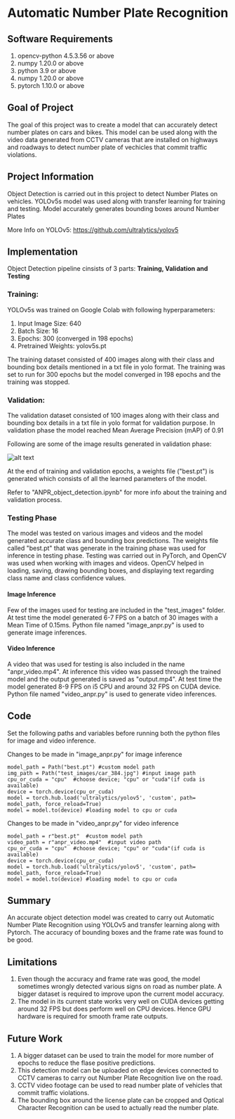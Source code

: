# Automatic Number Plate Recognition

## Software Requirements
1) opencv-python 4.5.3.56 or above
2) numpy 1.20.0 or above
3) python 3.9 or above
4) numpy 1.20.0 or above
5) pytorch 1.10.0 or above

## **Goal of Project**
The goal of this project was to create a model that can accurately detect number plates on cars and bikes. This model can be used along with the video data generated from CCTV cameras that are installed on highways and roadways to detect number plate of vechicles that commit traffic violations.

## **Project Information**
Object Detection is carried out in this project to detect Number Plates on vehicles. YOLOv5s model was used along with transfer learning for training and testing. Model accurately generates bounding boxes around Number Plates 

More Info on YOLOv5: https://github.com/ultralytics/yolov5

## **Implementation**

Object Detection pipeline cinsists of 3 parts:
**Training, Validation and Testing**

### Training:

YOLOv5s was trained on Google Colab with following hyperparameters:

1) Input Image Size: 640
2) Batch Size: 16
3) Epochs: 300 (converged in 198 epochs)
4) Pretrained Weights: yolov5s.pt

The training dataset consisted of 400 images along with their class and bounding box details mentioned in a txt file in yolo format. The training was set to run for 300 epochs but the model converged in 198 epochs and the training was stopped.

### Validation:

The validation dataset consisted of 100 images along with their class and bounding box details in a txt file in yolo format for validation purpose. In validation phase the model reached Mean Average Precision (mAP) of 0.91

Following are some of the image results generated in validation phase:

![alt text](https://github.com/wasdac9/automatic-number-plate-recognition/blob/main/val_batch0_pred.jpg?raw=true)

At the end of training and validation epochs, a weights file ("best.pt") is generated which consists of all the learned parameters of the model. 

Refer to "ANPR_object_detection.ipynb" for more info about the training and validation process.

### Testing Phase
The model was tested on various images and videos and the model generated accurate class and bounding box predictions. The weights file called "best.pt" that was generate in the training phase was used for inference in testing phase. Testing was carried out in PyTorch, and OpenCV was used when working with images and videos. OpenCV helped in loading, saving, drawing bounding boxes, and displaying text regarding class name and class confidence values.

#### **Image Inference**
Few of the images used for testing are included in the "test_images" folder. At test time the model generated 6-7 FPS on a batch of 30 images with a Mean Time of 0.15ms. Python file named "image_anpr.py" is used to generate image inferences.

#### **Video Inference**
A video that was used for testing is also included in the name "anpr_video.mp4". At inference this video was passed through the trained model and the output generated is saved as "output.mp4". At test time the model generated 8-9 FPS on i5 CPU and around 32 FPS on CUDA device. Python file named "video_anpr.py" is used to generate video inferences.

## **Code**

Set the following paths and variables before running both the python files for image and video inference.

Changes to be made in "image_anpr.py" for image inference
```
model_path = Path("best.pt") #custom model path
img_path = Path("test_images/car_384.jpg") #input image path
cpu_or_cuda = "cpu"  #choose device; "cpu" or "cuda"(if cuda is available)
device = torch.device(cpu_or_cuda)
model = torch.hub.load('ultralytics/yolov5', 'custom', path= model_path, force_reload=True)
model = model.to(device) #loading model to cpu or cuda
```

Changes to be made in "video_anpr.py" for video inference
```
model_path = r"best.pt"  #custom model path
video_path = r"anpr_video.mp4"  #input video path
cpu_or_cuda = "cpu"  #choose device; "cpu" or "cuda"(if cuda is available)
device = torch.device(cpu_or_cuda)
model = torch.hub.load('ultralytics/yolov5', 'custom', path= model_path, force_reload=True)
model = model.to(device) #loading model to cpu or cuda
```

## **Summary**
An accurate object detection model was created to carry out Automatic Number Plate Recognition using YOLOv5 and transfer learning along with Pytorch. The accuracy of bounding boxes and the frame rate was found to be good. 

## **Limitations**
1) Even though the accuracy and frame rate was good, the model sometimes wrongly detected various signs on road as number plate. A bigger dataset is required to improve upon the current model accuracy.
2) The model in its current state works very well on CUDA devices getting around 32 FPS but does perform well on CPU devices. Hence GPU hardware is required for smooth frame rate outputs.

## **Future Work**
1) A bigger dataset can be used to train the model for more number of epochs to reduce the flase positive predictions.
2) This detection model can be uploaded on edge devices connected to CCTV cameras to carry out Number Plate Recognition live on the road.
3) CCTV video footage can be used to read number plate of vehicles that commit traffic violations.
4) The bounding box around the license plate can be cropped and Optical Character Recognition can be used to actually read the number plate.
